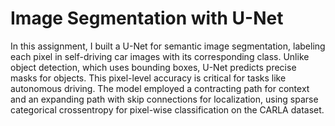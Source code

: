 # Image Segmentation with U-Net
In this assignment, I built a U-Net for semantic image segmentation, labeling each pixel in self-driving car images with its corresponding class. Unlike object detection, which uses bounding boxes, U-Net predicts precise masks for objects. This pixel-level accuracy is critical for tasks like autonomous driving. The model employed a contracting path for context and an expanding path with skip connections for localization, using sparse categorical crossentropy for pixel-wise classification on the CARLA dataset.
